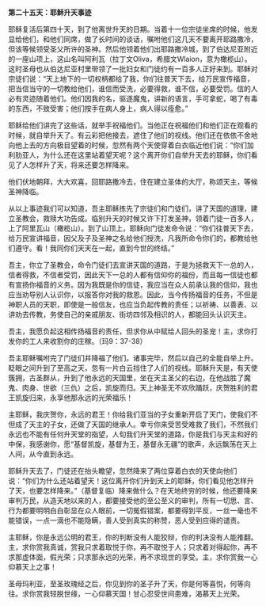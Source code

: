 **第二十五天：耶稣升天事迹**

耶稣复活后第四十天，到了他离世升天的日期。当着十一位宗徒坐席的时候，他发显给他们，和他们同席，做了长时间的谈话，嘱咐他们这几天不要离开耶路撒冷，但该等候领受圣父所许的圣神。然后他领着他们出耶路撒冷城，到了伯达尼亚附近的一座山项上，这山名叫阿利瓦（拉丁文Oliva，希腊文Wlaion，意为橄榄山）。这时圣母也从伯达尼亚村里带领了一批妇女和门徒约有一百多人正好来到。耶稣对宗徒们说：“天上地下的一切权柄都给了我，你们往普天下去，给万民宣传福音，把当信当守的一切教给他们，谁信而受洗，必要得救，谁不信，必要受罚。信的人必有灵迹随着他们。他们因我的名，驱逐魔鬼，讲新的语言，手可拿蛇，喝了有毒的东西，不致受害；他们按手在病人身上，病人得以痊愈。”

耶稣给他们讲完了这些话，就举手祝福他们。当他正在祝福他们和他们正在观看的时候，就自举升天了。有云彩把他接去，遮住了他们的视线。他们还在依依不舍地向他上去的方向极目望着的时候，忽然有两个天使穿着白衣临近他们说：“你们加利肋亚人，为什么还在这里站着望天呢？这个离开你们自举升天去的耶稣，你们看见了人怎样升了天，将来还要怎样降来。

他们伏地朝拜，大大欢喜，回耶路撒冷去，住在建立圣体的大厅，称颂天主，等候圣神降临。

从以上事迹我们可以知道，吾主耶稣拣先了宗徒们和门徒们，讲了天国的道理，建立圣教会，救赎大功告成。临别升天的时候又许下打发圣神，领着门徒一百多人，上了阿里瓦山（橄榄山）。到了山顶上，耶稣向门徒发命令说：“你们往普天下去，给万民宣讲福音，因父及子及圣神之名给他们授洗，凡我所命令你们的，都教给他们遵守。看！我同你们天天在一起，直到今世的终结。”

吾主，你立了圣教会，命令门徒们去宣讲天国的道路，于是为拯救天下一总的人，信者得救，不信者受罚，因此天下一总的人都有信仰你的福份，而且每一信徒也都有宣扬你福音的义务。因为我既是你的信徒，我应当在众人前承认我的信仰，我也应当劝导别人认识你，以报答你对我的救恩。因此，当今传扬福音的任务，不但是神职人员的天职，即使是一般信友，也应当负起传教的责任；以祈祷、以善表、以讲劝去传教，务使自己的亲戚朋友、街坊四邻及相识的人，都能回头认识天主。

吾主，我愿负起这相传扬福音的责任，但求你从中赋给人回头的圣宠！主，求你打发你的工人来收割你的庄稼。（玛9：37-38）

吾主耶稣嘱咐完了门徒们并降福了他们。诸事完毕，然后以自己的全能自举上升。眨眼之间升到了至高之天，忽有一片白云挡住了人们的视线。耶稣升天是，有天使簇拥，古圣群从，升到了他永远的天国里，坐在天主圣父的右边，在他战胜了魔鬼、肉身、世欲（三仇）之后，凯旋而归。天上神圣无不欢欣踊跃，庆贺胜利的君王凯旋归来，永享他那永远的光荣福乐！

主耶稣，我庆贺你，永远的君王！你给我们亚当的子女重新开启了天门，使我们不但成了天主的子女，还做了天国的继承人。幸亏你来受苦受难救了我们，不然我们永远也不能有任何升天堂的指望，人旬我们升天堂的道路，你是我们与天主和好的中保，我感谢你，愿“基督凯旋，基督为王，基督永无疆”的歌声，永远飘荡在天上人间，从今直到永远。

耶稣升天去了，门徒还在抬头瞻望，忽然降来了两位穿着白衣的天使向他们说：“你们为什么还站着望天！这位离开你们升到天上的耶稣，你们看见他怎样升了天，也要怎样降来。”（基督复临）降来做什么？在天地终穷的时候，他还要降来审判万民，从造天地以来的人，都要接受他的至公至义的审判，所有一切思、言、行为都要明明白白彰显在众人眼前，一切冤假错案，都要得到平反，一丝一毫也不能错误，一点一滴也不能隐瞒，善人受到真实的称赞，恶人受到应得的谴责。

主耶稣，你是永远公明的君王，你的判断没有人能狡辩，你的判决没有人能推翻。主，求你赏我真诚，赏我只求着取悦于你，再不取悦于人；只求着对得起你，再不求那虚体面，假光荣；只求那永远的光荣，再不求现世的享受。主，求你赏我一心仰慕天上之事！

圣母玛利亚，至圣玫瑰经之后，你见到你的圣子升了天，你是何等喜悦，何等向往。求你赏我轻脱世缘，一心仰慕天国！甘心忍受世间患难，渴慕天上光荣。